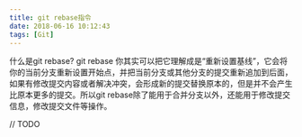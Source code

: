 ```yaml
---
title: git rebase指令
date: 2018-06-16 10:12:43
tags: [Git]
---
```

什么是git rebase? git rebase 你其实可以把它理解成是“重新设置基线”，它会将你的当前分支重新设置开始点，并把当前分支或其他分支的提交重新追加到后面，如果有修改提交内容或者解决冲突，会形成新的提交替换原本的，但是并不会产生比原本更多的提交。所以git rebase除了能用于合并分支以外，还能用于修改提交信息，修改提交文件等操作。
<!--more-->              
              
// TODO
